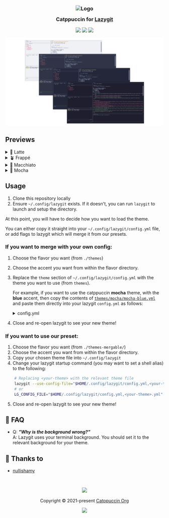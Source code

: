 <h3 align="center">
	<img src="https://raw.githubusercontent.com/catppuccin/catppuccin/main/assets/logos/exports/1544x1544_circle.png" width="100" alt="Logo"/><br/>
	<img src="https://raw.githubusercontent.com/catppuccin/catppuccin/main/assets/misc/transparent.png" height="30" width="0px"/>
	Catppuccin for <a href="https://github.com/jesseduffield/lazygit">Lazygit</a>
	<img src="https://raw.githubusercontent.com/catppuccin/catppuccin/main/assets/misc/transparent.png" height="30" width="0px"/>
</h3>

<p align="center">
	<a href="https://github.com/catppuccin/lazygit/stargazers"><img src="https://img.shields.io/github/stars/catppuccin/lazygit?colorA=363a4f&colorB=b7bdf8&style=for-the-badge"></a>
	<a href="https://github.com/catppuccin/lazygit/issues"><img src="https://img.shields.io/github/issues/catppuccin/lazygit?colorA=363a4f&colorB=f5a97f&style=for-the-badge"></a>
	<a href="https://github.com/catppuccin/lazygit/contributors"><img src="https://img.shields.io/github/contributors/catppuccin/lazygit?colorA=363a4f&colorB=a6da95&style=for-the-badge"></a>
</p>

<p align="center">
	<img src="assets/preview.webp"/>
</p>

## Previews

<details>
<summary>🌻 Latte</summary>
<img src="assets/latte.webp"/>
</details>
<details>
<summary>🪴 Frappé</summary>
<img src="assets/frappe.webp"/>
</details>
<details>
<summary>🌺 Macchiato</summary>
<img src="assets/macchiato.webp"/>
</details>
<details>
<summary>🌿 Mocha</summary>
<img src="assets/mocha.webp"/>
</details>

## Usage

1. Clone this repository locally
2. Ensure `~/.config/lazygit` exists. If it doesn't, you can run `lazygit` to launch and setup the directory.

At this point, you will have to decide how you want to load the theme.

You can either copy it straight into your `~/.config/lazygit/config.yml` file, or 
add flags to lazygit which will merge it from our presets.


### If you want to merge with your own config: 
1. Choose the flavor you want (from `./themes`)
2. Choose the accent you want from within the flavor directory.
3. Replace the `theme` section of `~/.config/lazygit/config.yml` with the theme you want to use (from `themes`).

    For example, if you want to use the catppuccin **mocha** theme, with the **blue** accent, then copy the contents of [`themes/mocha/mocha-blue.yml`](./themes/mocha/mocha-blue.yml) and paste them directly into your lazygit `config.yml` as follows:
    <details>
    <summary>config.yml</summary>

    ```
    gui:
      # Use the mocha catppuccin theme
			theme:
				activeBorderColor:
					- '#89b4fa'
					- bold
				inactiveBorderColor:
					- '#a6adc8'
				optionsTextColor:
					- '#89b4fa'
				selectedLineBgColor:
					- '#313244'
				selectedRangeBgColor:
					- '#313244'
				cherryPickedCommitBgColor:
					- '#45475a'
				cherryPickedCommitFgColor:
					- '#89b4fa'
				unstagedChangesColor:
					- '#f38ba8'
				defaultFgColor:
					- '#cdd6f4'
				searchingActiveBorderColor:
					- '#f9e2af'
    ```
    </details>
4. Close and re-open lazygit to see your new theme!

### If you want to use our preset:	
1. Choose the flavor you want (from `./themes-mergable/`)
2. Choose the accent you want from within the flavor directory.
3. Copy your chosen theme file into `~/.config/lazygit` 
4. Change your lazygit startup command (you may want to set a shell alias) to the following:
```bash 
	# Replacing <your-theme> with the relevant theme file
	lazygit --use-config-file="$HOME/.config/lazygit/config.yml,<your-theme>.yml"
	# or
	LG_CONFIG_FILE="$HOME/.config/lazygit/config.yml,<your-theme>.yml" lazygit
```

5. Close and re-open lazygit to see your new theme!

## 🙋 FAQ

- Q: **_"Why is the background wrong?"_**\
  A: Lazygit uses your terminal background. You should set it to the relevant background
  for your theme.

## 💝 Thanks to

- [nullishamy](https://github.com/nullishamy)

&nbsp;

<p align="center">
	<img src="https://raw.githubusercontent.com/catppuccin/catppuccin/main/assets/footers/gray0_ctp_on_line.svg?sanitize=true" />
</p>

<p align="center">
	Copyright &copy; 2021-present <a href="https://github.com/catppuccin" target="_blank">Catppuccin Org</a>
</p>

<p align="center">
	<a href="https://github.com/catppuccin/lazygit/blob/main/LICENSE"><img src="https://img.shields.io/static/v1.svg?style=for-the-badge&label=License&message=MIT&logoColor=d9e0ee&colorA=363a4f&colorB=b7bdf8"/></a>
</p>
